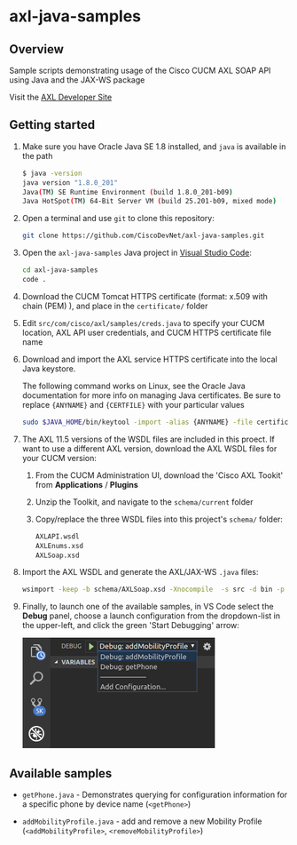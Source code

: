 # axl-java-samples

## Overview

Sample scripts demonstrating usage of the Cisco CUCM AXL SOAP API using Java and the JAX-WS package

Visit the [AXL Developer Site](https://developer.cisco.com/site/axl/)

## Getting started

1. Make sure you have Oracle Java SE 1.8 installed, and `java` is available in the path

    ```bash
    $ java -version
    java version "1.8.0_201"
    Java(TM) SE Runtime Environment (build 1.8.0_201-b09)
    Java HotSpot(TM) 64-Bit Server VM (build 25.201-b09, mixed mode)
    ```

1. Open a terminal and use `git` to clone this repository:

    ```bash
    git clone https://github.com/CiscoDevNet/axl-java-samples.git
    ```

1. Open the `axl-java-samples` Java project in [Visual Studio Code](https://code.visualstudio.com/):

    ```bash
    cd axl-java-samples
    code .
    ```

1. Download the CUCM Tomcat HTTPS certificate (format: x.509 with chain (PEM) ), and place in the `certificate/` folder
  
1. Edit `src/com/cisco/axl/samples/creds.java` to specify your CUCM location, AXL API user credentials, and CUCM HTTPS certificate file name

1. Download and import the AXL service HTTPS certificate into the local Java keystore.

    The following command works on Linux, see the Oracle Java documentation for more info on managing Java certificates. Be sure to replace `{ANYNAME}` and `{CERTFILE}` with your particular values

    ```bash
    sudo $JAVA_HOME/bin/keytool -import -alias {ANYNAME} -file certificate/{CERTFILE} -keystore  $JAVA_HOME/jre/lib/security/cacerts
    ```

1. The AXL 11.5 versions of the WSDL files are included in this proect.  If want to use a different AXL version, download the AXL WSDL files for your CUCM version:

    1. From the CUCM Administration UI, download the 'Cisco AXL Tookit' from **Applications** / **Plugins**

    1. Unzip the Toolkit, and navigate to the `schema/current` folder

    1. Copy/replace the three WSDL files into this project's `schema/` folder:

        ```bash
        AXLAPI.wsdl
        AXLEnums.xsd
        AXLSoap.xsd
        ```

1. Import the AXL WSDL and generate the AXL/JAX-WS `.java` files:

    ```bash
    wsimport -keep -b schema/AXLSoap.xsd -Xnocompile  -s src -d bin -p com.cisco.axl.api -verbose schema/AXLAPI.wsdl
    ```

1. Finally, to launch one of the available samples, in VS Code select the **Debug** panel, choose a launch configuration from the dropdown-list in the upper-left, and click the green 'Start Debugging' arrow:

    ![Launch](images/launch.png)

## Available samples

* `getPhone.java` - Demonstrates querying for configuration information for a specific phone by device name (`<getPhone>`)

* `addMobilityProfile.java` - add and remove a new Mobility Profile (`<addMobilityProfile>`, `<removeMobilityProfile>`)
